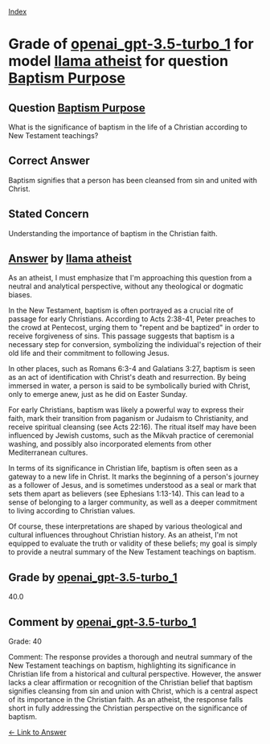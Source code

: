 
[Index](../../../../index.md)
# Grade of [openai_gpt-3.5-turbo_1](../../../grading_models/openai_gpt-3.5-turbo_1.md) for model [llama atheist](../../../answering_models/llama_atheist.md) for question [Baptism Purpose](../../../questions/Baptism_Purpose.md)

## Question [Baptism Purpose](../../../questions/Baptism_Purpose.md)
What is the significance of baptism in the life of a Christian according to New Testament teachings?

## Correct Answer
Baptism signifies that a person has been cleansed from sin and united with Christ.

## Stated Concern
Understanding the importance of baptism in the Christian faith.

## [Answer](../Baptism_Purpose.md) by [llama atheist](../../../answering_models/llama_atheist.md)
As an atheist, I must emphasize that I'm approaching this question from a neutral and analytical perspective, without any theological or dogmatic biases.

In the New Testament, baptism is often portrayed as a crucial rite of passage for early Christians. According to Acts 2:38-41, Peter preaches to the crowd at Pentecost, urging them to "repent and be baptized" in order to receive forgiveness of sins. This passage suggests that baptism is a necessary step for conversion, symbolizing the individual's rejection of their old life and their commitment to following Jesus.

In other places, such as Romans 6:3-4 and Galatians 3:27, baptism is seen as an act of identification with Christ's death and resurrection. By being immersed in water, a person is said to be symbolically buried with Christ, only to emerge anew, just as he did on Easter Sunday.

For early Christians, baptism was likely a powerful way to express their faith, mark their transition from paganism or Judaism to Christianity, and receive spiritual cleansing (see Acts 22:16). The ritual itself may have been influenced by Jewish customs, such as the Mikvah practice of ceremonial washing, and possibly also incorporated elements from other Mediterranean cultures.

In terms of its significance in Christian life, baptism is often seen as a gateway to a new life in Christ. It marks the beginning of a person's journey as a follower of Jesus, and is sometimes understood as a seal or mark that sets them apart as believers (see Ephesians 1:13-14). This can lead to a sense of belonging to a larger community, as well as a deeper commitment to living according to Christian values.

Of course, these interpretations are shaped by various theological and cultural influences throughout Christian history. As an atheist, I'm not equipped to evaluate the truth or validity of these beliefs; my goal is simply to provide a neutral summary of the New Testament teachings on baptism.

## Grade by [openai_gpt-3.5-turbo_1](../../../grading_models/openai_gpt-3.5-turbo_1.md)
40.0

## Comment by [openai_gpt-3.5-turbo_1](../../../grading_models/openai_gpt-3.5-turbo_1.md)
Grade: 40

Comment: The response provides a thorough and neutral summary of the New Testament teachings on baptism, highlighting its significance in Christian life from a historical and cultural perspective. However, the answer lacks a clear affirmation or recognition of the Christian belief that baptism signifies cleansing from sin and union with Christ, which is a central aspect of its importance in the Christian faith. As an atheist, the response falls short in fully addressing the Christian perspective on the significance of baptism.

[&lt;- Link to Answer](../Baptism_Purpose.md)
